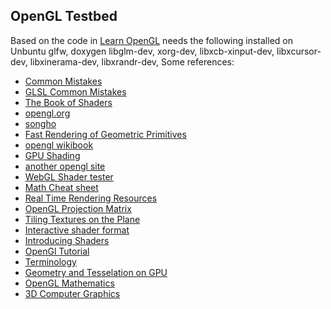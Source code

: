 OpenGL Testbed
-----------------
Based on the code in [Learn OpenGL]
needs the following installed on Unbuntu glfw, doxygen
libglm-dev, xorg-dev, libxcb-xinput-dev, libxcursor-dev, libxinerama-dev, libxrandr-dev, 
Some references:   
- [Common Mistakes]
- [GLSL Common Mistakes]
- [The Book of Shaders]
- [opengl.org]
- [songho]
- [Fast Rendering of Geometric Primitives]
- [opengl wikibook]
- [GPU Shading]
- [another opengl site]
- [WebGL Shader tester]
- [Math Cheat sheet]
- [Real Time Rendering Resources]
- [OpenGL Projection Matrix]
- [Tiling Textures on the Plane]
- [Interactive shader format]
- [Introducing Shaders]
- [OpenGl Tutorial]
- [Terminology]
- [Geometry and Tesselation on GPU]
- [OpenGL Mathematics]
- [3D Computer Graphics]

[Common Mistakes]:https://www.khronos.org/opengl/wiki/Common_Mistakes
[Learn OpenGL]:https://learnopengl.com
[songho]:http://www.songho.ca/index.html
[Fast Rendering of Geometric Primitives]:https://is.muni.cz/th/y5qan/thesis.pdf
[opengl wikibook]:https://en.wikibooks.org/wiki/OpenGL_Programming
[GPU Shading]:https://www.inf.tu-dresden.de/content/institutes/smt/cg/results/minorthesis/pbrausewetter/files/Beleg.pdf
[opengl.org]:https://www.opengl.org
[another opengl site]:https://open.gl/introduction
[GLSL Common Mistakes]:https://www.khronos.org/opengl/wiki/GLSL_:_common_mistakes
[The Book of Shaders]:https://thebookofshaders.com
[WebGL Shader tester]:https://github.com/patriciogonzalezvivo/glslCanvas
[Math Cheat sheet]:http://antongerdelan.net/teaching/3dprog1/maths_cheat_sheet.pdf
[Real Time Rendering Resources]:http://www.realtimerendering.com/index.html
[OpenGL Projection Matrix]:http://www.songho.ca/opengl/gl_projectionmatrix.html
[Tiling Textures on the Plane]:http://paulbourke.net/geometry/tiling/
[Interactive shader format]:https://www.interactiveshaderformat.com/
[Introducing Shaders]:https://openframeworks.cc/ofBook/chapters/shaders.html
[OpenGl Tutorial]:http://www.opengl-tutorial.org/
[Terminology]:https://cognitivewaves.wordpress.com/opengl-terminology-demystified/
[Geometry and Tesselation on GPU]:https://cgg.mff.cuni.cz/~pepca/lectures/pdf/hw-12-geomtess.en.pdf
[OpenGL Mathematics]:https://glm.g-truc.net/0.9.1/api/a00006.html
[3D Computer Graphics]:https://www.math.ucsd.edu/~sbuss/CourseWeb/Math155A_2019Winter/SecondEdDraft.pdf